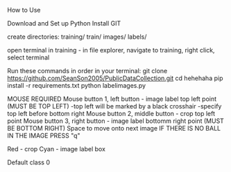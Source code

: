 How to Use

Download and Set up Python
Install GIT

create directories:
training/
    train/
        images/
        labels/

open terminal in training
    - in file explorer, navigate to training, right click, select terminal

Run these commands in order in your terminal:
git clone https://github.com/SeanSon2005/PublicDataCollection.git
cd hehehaha
pip install -r requirements.txt
python labelimages.py

MOUSE REQUIRED
Mouse button 1, left button - image label top left point (MUST BE TOP LEFT)
    -top left will be marked by a black crosshair
    -specify top left before bottom right
Mouse button 2, middle button - crop top left point
Mouse button 3, right button - image label bottomm right point (MUST BE BOTTOM RIGHT)
Space to move onto next image
IF THERE IS NO BALL IN THE IMAGE PRESS "q"

Red - crop
Cyan - image label box

Default class 0



